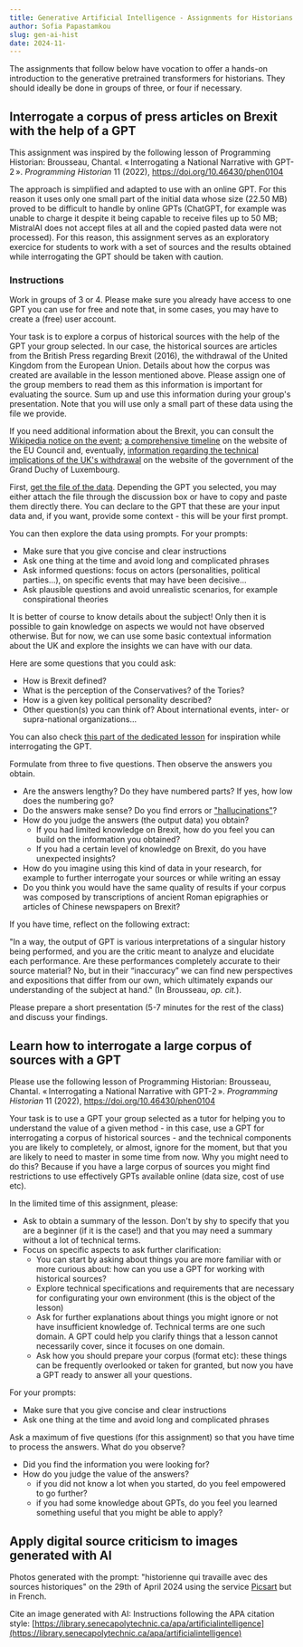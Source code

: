 ```yaml
--- 
title: Generative Artificial Intelligence - Assignments for Historians 
author: Sofia Papastamkou
slug: gen-ai-hist
date: 2024-11-
---
```

<!--
Machine learning: a branch of AI that deals with creating algorithms that learn (= evolve to get more efficient) when applied to (large) corpora of data. What these algorithms do: they predict, based on statistic probabilities sequences of words. This is based on word vectorisation/embedding: strings of text (words) converted into sets of numbers (vectors, embeddings).

An example: web search engines apply this once you enter a query (see screenshot of Google engine)

What is an algorithm: 

GPT for Generative Pre-Trained Transformer: an architecture of machine learning (basically, data and algorithms). It can read and treat all input data at once and gets better when trained with large corpora of data. Improved accuracy of outputs.  

Attention mechanism: a technique that allows the nural network to focus on specific parts of an input sequence. Done by assigning weights to different parts of input sequence. Most important parts = heighest weights 

AM different from sequence to sequence model: 1) passing more data to the decoder through he hidden state, that allow the decoder to have more context 2) add an extra step before producing the output  

Hidden state: input + past inputs (the memory of all inputs)  in a RNN (recurrent neural network)

GPT: an architecture of machine learning (basically, data and algorithms). It can read and treat all input data at once and gets better when trained with large corpora of data. Improved accuracy of outputs. Simply put: it can generate unique text (output data) when it receives a specific query/instruction/prompt. 

-->

The assignments that follow below have vocation to offer a hands-on introduction to the generative pretrained transformers for historians. They should ideally be done in groups of three, or four if necessary.

## Interrogate a corpus of press articles on Brexit with the help of a GPT 

This assignment was inspired by the following lesson of Programming Historian: Brousseau, Chantal. « Interrogating a National Narrative with GPT-2 ». *Programming Historian* 11 (2022), https://doi.org/10.46430/phen0104 

The approach is simplified and adapted to use with an online GPT. For this reason it uses only one small part of the initial data whose size (22.50 MB) proved to be difficult to handle by online GPTs (ChatGPT, for example was unable to charge it despite it being capable to receive files up to 50 MB; MistralAI does not accept files at all and the copied pasted data were not processed). For this reason, this assignment serves as an exploratory exercice for students to work with a set of sources and the results obtained while interrogating the GPT should be taken with caution. 

### Instructions

Work in groups of 3 or 4. Please make sure you already have access to one GPT you can use for free and note that, in some cases, you may have to create a (free) user account. 

Your task is to explore a corpus of historical sources with the help of the GPT your group selected. In our case, the historical sources are articles from the British Press regarding Brexit (2016), the withdrawal of the United Kingdom from the European Union. Details about how the corpus was created are available in the lesson mentioned above. Please assign one of the group members to read them as this information is important for evaluating the source. Sum up and use this information during your group's presentation. Note that you will use only a small part of these data using the file we provide.

If you need additional information about the Brexit, you can consult the [Wikipedia notice on the event](https://en.wikipedia.org/wiki/Brexit); [a comprehensive timeline](https://www.consilium.europa.eu/en/brexit/) on the website of the EU Council and, eventually, [information regarding the technical implications of the UK's withdrawal](https://gouvernement.lu/en/dossiers/2019/brexit.html) on the website of the government of the Grand Duchy of Luxembourg.  

First, [get the file of the data](/assets/data/brexit-articles-small.txt). Depending the GPT you selected, you may either attach the file through the discussion box or have to copy and paste them directly there. You can declare to the GPT that these are your input data and, if you want, provide some context - this will be your first prompt. 

You can then explore the data using prompts. For your prompts: 

- Make sure that you give concise and clear instructions 
- Ask one thing at the time and avoid long and complicated phrases
- Ask informed questions: focus on actors (personalities, political parties...), on specific events that may have been decisive...
- Ask plausible questions and avoid unrealistic scenarios, for example conspirational theories

 It is better of course to know details about the subject! Only then it is possible to gain knowledge on aspects we would not have observed otherwise. But for now, we can use some basic contextual information about the UK and explore the insights we can have with our data. 


Here are some questions that you could ask: 
- How is Brexit defined? 
- What is the perception of the Conservatives? of the Tories?
- How is a given key political personality described? 
- Other question(s) you can think of? About international events, inter- or supra-national organizations... 

You can also check [this part of the dedicated lesson](https://programminghistorian.org/en/lessons/interrogating-national-narrative-gpt#interrogating-our-model) for inspiration while interrogating the GPT.   

Formulate from three to five questions. Then observe the answers you obtain. 
- Are the answers lengthy? Do they have numbered parts? If yes, how low does the numbering go? 
- Do the answers make sense? Do you find errors or ["hallucinations"](https://en.wikipedia.org/wiki/Hallucination_(artificial_intelligence))?
- How do you judge the answers (the output data) you obtain? 
	- If you had limited knowledge on Brexit, how do you feel you can build on the information you obtained? 
	- If you had a certain level of knowledge on Brexit, do you have unexpected insights? 
- How do you imagine using this kind of data in your research, for example to further interrogate your sources or while writing an essay
- Do you think you would have the same quality of results if your corpus was composed by transcriptions of ancient Roman epigraphies or articles of Chinese newspapers on Brexit?  

If you have time, reflect on the following extract:   

"In a way, the output of GPT is various interpretations of a singular history being performed, and you are the critic meant to analyze and elucidate each performance. Are these performances completely accurate to their source material? No, but in their “inaccuracy” we can find new perspectives and expositions that differ from our own, which ultimately expands our understanding of the subject at hand." (In Brousseau, *op. cit.*). 

Please prepare a short presentation (5-7 minutes for the rest of the class) and discuss your findings. 

## Learn how to interrogate a large corpus of sources with a GPT

Please use the following lesson of Programming Historian: Brousseau, Chantal. « Interrogating a National Narrative with GPT-2 ». *Programming Historian* 11 (2022), https://doi.org/10.46430/phen0104 

Your task is to use a GPT your group selected as a tutor for helping you to understand the value of a given method - in this case, use a GPT for interrogating a corpus of historical sources - and the technical components you are likely to completely, or almost, ignore for the moment, but that you are likely to need to master in some time from now. Why you might need to do this? Because if you have a large corpus of sources you might find restrictions to use effectively GPTs available online (data size, cost of use etc). 

In the limited time of this assignment, please: 

- Ask to obtain a summary of the lesson. Don't by shy to specify that you are a beginner (if it is the case!) and that you may need a summary without a lot of technical terms.   
- Focus on specific aspects to ask further clarification: 
	- You can start by asking about things you are more familiar with or more curious about: how can you use a GPT for working with historical sources? 
	- Explore technical specifications and requirements that are necessary for configurating your own environment (this is the object of the lesson)
	- Ask for further explanations about things you might ignore or not have insufficient knowledge of. Technical terms are one such domain. A GPT could help you clarify things that a lesson cannot necessarily cover, since it focuses on one domain. 
	- Ask how you should prepare your corpus (format etc): these things can be frequently overlooked or taken for granted, but now you have a GPT ready to answer all your questions.   

For your prompts: 

- Make sure that you give concise and clear instructions 
- Ask one thing at the time and avoid long and complicated phrases

Ask a maximum of five questions (for this assignment) so that you have time to process the answers. What do you observe? 
- Did you find the information you were looking for? 
- How do you judge the value of the answers? 
	- if you did not know a lot when you started, do you feel empowered to go further? 
	- if you had some knowledge about GPTs, do you feel you learned something useful that you might be able to apply?     

## Apply digital source criticism to images generated with AI  

Photos generated with the prompt: "historienne qui travaille avec des sources historiques" on the 29th of April 2024 using the service [Picsart](https://picsart.com/create) but in French. 

Cite an image generated with AI: 
Instructions following the APA citation style: [https://library.senecapolytechnic.ca/apa/artificialintelligence](https://library.senecapolytechnic.ca/apa/artificialintelligence) 

